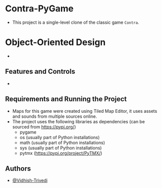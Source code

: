 # Contra-PyGame
- This project is a single-level clone of the classic game `Contra`.

# Object-Oriented Design
- 

## Features and Controls
- 

## Requirements and Running the Project
- Maps for this game were created using Tiled Map Editor, it uses assets and sounds from multiple sources online.
- The project uses the following libraries as dependencies (can be sourced from https://pypi.org/)
    - pygame
    - os (usually part of Python installations)
    - math (usually part of Python installations)
    - sys (usually part of Python installations)
    - pytmx (https://pypi.org/project/PyTMX/)

## Authors

- [@Vidhish-Trivedi](https://github.com/Vidhish-Trivedi)
